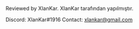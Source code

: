 Reviewed by XlanKar.
XlanKar tarafından yapılmıştır.

Discord: XlanKar#1916
Contact: xlankar@gmail.com
